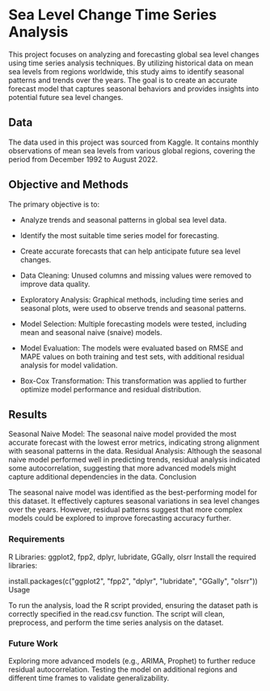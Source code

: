 # Sea Level Change Time Series Analysis
This project focuses on analyzing and forecasting global sea level changes using time series analysis techniques. By utilizing historical data on mean sea levels from regions worldwide, this study aims to identify seasonal patterns and trends over the years. The goal is to create an accurate forecast model that captures seasonal behaviors and provides insights into potential future sea level changes.

## Data
The data used in this project was sourced from Kaggle. It contains monthly observations of mean sea levels from various global regions, covering the period from December 1992 to August 2022.


## Objective and Methods

The primary objective is to:

* Analyze trends and seasonal patterns in global sea level data.
* Identify the most suitable time series model for forecasting.
* Create accurate forecasts that can help anticipate future sea level changes.



* Data Cleaning: Unused columns and missing values were removed to improve data quality.
* Exploratory Analysis: Graphical methods, including time series and seasonal plots, were used to observe trends and seasonal patterns.
* Model Selection: Multiple forecasting models were tested, including mean and seasonal naive (snaive) models.
* Model Evaluation: The models were evaluated based on RMSE and MAPE values on both training and test sets, with additional residual analysis for model validation.
* Box-Cox Transformation: This transformation was applied to further optimize model performance and residual distribution.


## Results

Seasonal Naive Model: The seasonal naive model provided the most accurate forecast with the lowest error metrics, indicating strong alignment with seasonal patterns in the data.
Residual Analysis: Although the seasonal naive model performed well in predicting trends, residual analysis indicated some autocorrelation, suggesting that more advanced models might capture additional dependencies in the data.
Conclusion

The seasonal naive model was identified as the best-performing model for this dataset. It effectively captures seasonal variations in sea level changes over the years. However, residual patterns suggest that more complex models could be explored to improve forecasting accuracy further.

### Requirements

R Libraries: ggplot2, fpp2, dplyr, lubridate, GGally, olsrr
Install the required libraries:

install.packages(c("ggplot2", "fpp2", "dplyr", "lubridate", "GGally", "olsrr"))
Usage

To run the analysis, load the R script provided, ensuring the dataset path is correctly specified in the read.csv function. The script will clean, preprocess, and perform the time series analysis on the dataset.

### Future Work

Exploring more advanced models (e.g., ARIMA, Prophet) to further reduce residual autocorrelation.
Testing the model on additional regions and different time frames to validate generalizability.
